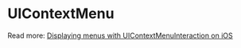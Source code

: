 # UIContextMenu

Read more: [Displaying menus with UIContextMenuInteraction on iOS](https://augmentedcode.io/?p=866)
